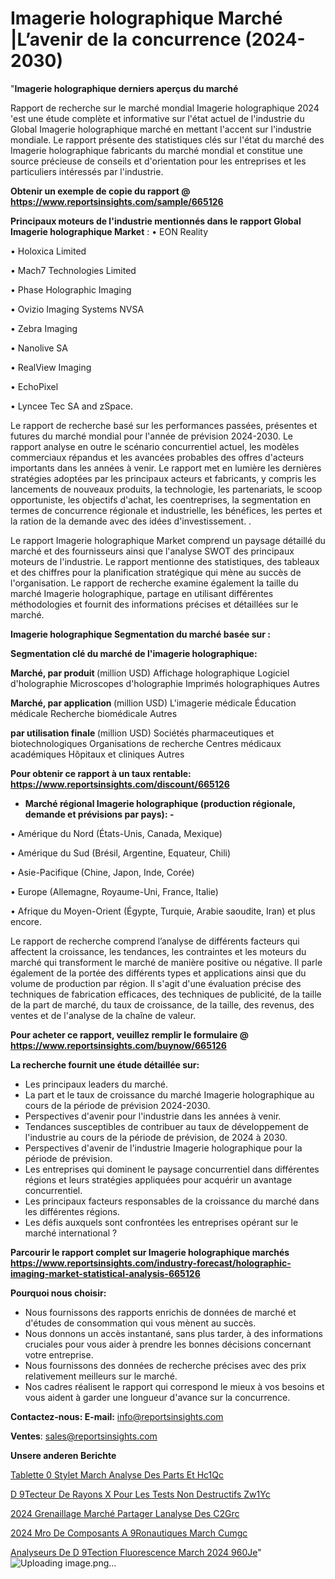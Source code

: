 # Imagerie holographique Marché |L’avenir de la concurrence (2024-2030)

"<strong>Imagerie holographique derniers aperçus du marché</strong>

Rapport de recherche sur le marché mondial Imagerie holographique 2024 'est une étude complète et informative sur l'état actuel de l'industrie du Global Imagerie holographique marché en mettant l'accent sur l'industrie mondiale. Le rapport présente des statistiques clés sur l'état du marché des Imagerie holographique fabricants du marché mondial et constitue une source précieuse de conseils et d'orientation pour les entreprises et les particuliers intéressés par l'industrie.

<strong>Obtenir un exemple de copie du rapport @ <a href=https://www.reportsinsights.com/sample/665126>https://www.reportsinsights.com/sample/665126</a></strong>

<strong>Principaux moteurs de l'industrie mentionnés dans le rapport Global Imagerie holographique Market</strong> :
• EON Reality

• Holoxica Limited

• Mach7 Technologies Limited

• Phase Holographic Imaging

• Ovizio Imaging Systems NVSA

• Zebra Imaging

• Nanolive SA

• RealView Imaging

• EchoPixel

• Lyncee Tec SA and zSpace.

Le rapport de recherche basé sur les performances passées, présentes et futures du marché mondial pour l'année de prévision 2024-2030. Le rapport analyse en outre le scénario concurrentiel actuel, les modèles commerciaux répandus et les avancées probables des offres d'acteurs importants dans les années à venir. Le rapport met en lumière les dernières stratégies adoptées par les principaux acteurs et fabricants, y compris les lancements de nouveaux produits, la technologie, les partenariats, le scoop opportuniste, les objectifs d'achat, les coentreprises, la segmentation en termes de concurrence régionale et industrielle, les bénéfices, les pertes et la ration de la demande avec des idées d'investissement. .

Le rapport Imagerie holographique Market comprend un paysage détaillé du marché et des fournisseurs ainsi que l'analyse SWOT des principaux moteurs de l'industrie. Le rapport mentionne des statistiques, des tableaux et des chiffres pour la planification stratégique qui mène au succès de l'organisation. Le rapport de recherche examine également la taille du marché Imagerie holographique, partage en utilisant différentes méthodologies et fournit des informations précises et détaillées sur le marché.

<strong>Imagerie holographique Segmentation du marché basée sur :</strong>

<strong> Segmentation clé du marché de l'imagerie holographique: </strong>

<strong> Marché, par produit </strong> (million USD)
Affichage holographique
Logiciel d'holographie
Microscopes d'holographie
Imprimés holographiques
Autres

<strong> Marché, par application </strong> (million USD)
L'imagerie médicale
Éducation médicale
Recherche biomédicale
Autres

<strong> par utilisation finale </strong> (million USD)
Sociétés pharmaceutiques et biotechnologiques
Organisations de recherche
Centres médicaux académiques
Hôpitaux et cliniques
Autres

<strong>Pour obtenir ce rapport à un taux rentable: <a href=https://www.reportsinsights.com/discount/665126>https://www.reportsinsights.com/discount/665126</a></strong>
<ul>
  <li><strong>Marché régional Imagerie holographique (production régionale, demande et prévisions par pays): -</strong></li>
</ul>
• Amérique du Nord (États-Unis, Canada, Mexique)

• Amérique du Sud (Brésil, Argentine, Equateur, Chili)

• Asie-Pacifique (Chine, Japon, Inde, Corée)

• Europe (Allemagne, Royaume-Uni, France, Italie)

• Afrique du Moyen-Orient (Égypte, Turquie, Arabie saoudite, Iran) et plus encore.

Le rapport de recherche comprend l’analyse de différents facteurs qui affectent la croissance, les tendances, les contraintes et les moteurs du marché qui transforment le marché de manière positive ou négative. Il parle également de la portée des différents types et applications ainsi que du volume de production par région. Il s'agit d'une évaluation précise des techniques de fabrication efficaces, des techniques de publicité, de la taille de la part de marché, du taux de croissance, de la taille, des revenus, des ventes et de l'analyse de la chaîne de valeur.

<strong>Pour acheter ce rapport, veuillez remplir le formulaire @   <a href=https://www.reportsinsights.com/buynow/665126>https://www.reportsinsights.com/buynow/665126</a></strong>

<strong>La recherche fournit une étude détaillée sur:</strong>
<ul>
  <li>Les principaux leaders du marché.</li>
  <li>La part et le taux de croissance du marché Imagerie holographique au cours de la période de prévision 2024-2030.</li>
  <li>Perspectives d'avenir pour l'industrie dans les années à venir.</li>
  <li>Tendances susceptibles de contribuer au taux de développement de l'industrie au cours de la période de prévision, de 2024 à 2030.</li>
  <li>Perspectives d'avenir de l'industrie Imagerie holographique pour la période de prévision.</li>
  <li>Les entreprises qui dominent le paysage concurrentiel dans différentes régions et leurs stratégies appliquées pour acquérir un avantage concurrentiel.</li>
  <li>Les principaux facteurs responsables de la croissance du marché dans les différentes régions.</li>
  <li>Les défis auxquels sont confrontées les entreprises opérant sur le marché international ?</li>
</ul>

<strong>Parcourir le rapport complet sur Imagerie holographique marchés <a href=https://www.reportsinsights.com/industry-forecast/holographic-imaging-market-statistical-analysis-665126>https://www.reportsinsights.com/industry-forecast/holographic-imaging-market-statistical-analysis-665126</a></strong>

<strong>Pourquoi nous choisir:</strong>
<ul>
  <li>Nous fournissons des rapports enrichis de données de marché et d'études de consommation qui vous mènent au succès.</li>
  <li>Nous donnons un accès instantané, sans plus tarder, à des informations cruciales pour vous aider à prendre les bonnes décisions concernant votre entreprise.</li>
  <li>Nous fournissons des données de recherche précises avec des prix relativement meilleurs sur le marché.</li>
  <li>Nos cadres réalisent le rapport qui correspond le mieux à vos besoins et vous aident à garder une longueur d'avance sur la concurrence.</li>
</ul>
<strong>Contactez-nous:
</strong><strong>E-mail:</strong> <a href=mailto:info@reportsinsights.com>info@reportsinsights.com</a>

<strong>Ventes</strong>: <a href=mailto:sales@reportsinsights.com>sales@reportsinsights.com</a>

<strong>Unsere anderen Berichte</strong>

<a href=https://www.linkedin.com/pulse/tablette-%C3%A0-stylet-march%C3%A9-analyse-des-parts-et-hc1qc/>Tablette  0 Stylet March Analyse Des Parts Et Hc1Qc</a>

<a href=https://www.linkedin.com/pulse/d%C3%A9tecteur-de-rayons-x-pour-les-tests-non-destructifs-zw1yc/>D 9Tecteur De Rayons X Pour Les Tests Non Destructifs Zw1Yc</a>

<a href=https://www.linkedin.com/pulse/2024-grenaillage-marché-partager-lanalyse-des-c2grc/>2024 Grenaillage Marché Partager Lanalyse Des C2Grc</a>

<a href=https://www.linkedin.com/pulse/2024-mro-de-composants-a%C3%A9ronautiques-march%C3%A9-cumgc/>2024 Mro De Composants A 9Ronautiques March Cumgc</a>

<a href=https://www.linkedin.com/pulse/analyseurs-de-d%C3%A9tection-fluorescence-march%C3%A9-2024-960je/>Analyseurs De D 9Tection Fluorescence March 2024 960Je</a>"
![Uploading image.png…]()
